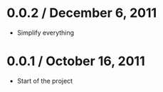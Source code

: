 0.0.2 / December 6, 2011
==================

  * Simplify everything

0.0.1 / October 16, 2011
==================

  * Start of the project
